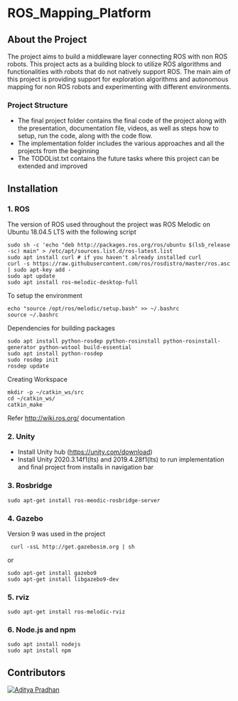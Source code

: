 # ROS_Mapping_Platform

## About the Project
The project aims to build a middleware layer connecting ROS with non ROS robots. This project acts as a building block to utilize ROS algorithms and functionalities with robots that do not natively support ROS. The main aim of this project is providing support for exploration algorithms and autonomous mapping for non ROS robots and experimenting with different environments.

### Project Structure
- The final project folder contains the final code of the project along with the presentation, documentation file, videos, as well as steps how to setup, run the code, along with the code flow.
- The implementation folder includes the various approaches and all the projects from the beginning
- The TODOList.txt contains the future tasks where this project can be extended and improved 

## Installation

### 1. ROS
The version of ROS used throughout the project was ROS Melodic on Ubuntu 18.04.5 LTS with the following script
```shell
sudo sh -c 'echo "deb http://packages.ros.org/ros/ubuntu $(lsb_release -sc) main" > /etc/apt/sources.list.d/ros-latest.list
sudo apt install curl # if you haven't already installed curl
curl -s https://raw.githubusercontent.com/ros/rosdistro/master/ros.asc | sudo apt-key add -
sudo apt update
sudo apt install ros-melodic-desktop-full
```
To setup the environment
```shell
echo "source /opt/ros/melodic/setup.bash" >> ~/.bashrc
source ~/.bashrc
```
Dependencies for building packages
```shell
sudo apt install python-rosdep python-rosinstall python-rosinstall-generator python-wstool build-essential
sudo apt install python-rosdep
sudo rosdep init
rosdep update
```
Creating Workspace
```shell
mkdir -p ~/catkin_ws/src
cd ~/catkin_ws/
catkin_make
```
Refer http://wiki.ros.org/ documentation  

### 2. Unity
- Install Unity hub (https://unity.com/download)
- Install Unity 2020.3.14f1(lts) and 2019.4.28f1(lts) to run implementation and final project from installs in navigation bar

### 3. Rosbridge
```shell
sudo apt-get install ros-meodic-rosbridge-server
```

### 4. Gazebo
Version 9 was used in the project
```shell
 curl -ssL http://get.gazebosim.org | sh
```
or
```shell
sudo apt-get install gazebo9
sudo apt-get install libgazebo9-dev
```

### 5. rviz
```shell
sudo apt-get install ros-melodic-rviz
```
### 6. Node.js and npm
```shell
sudo apt install nodejs
sudo apt install npm
```

## Contributors
[![Aditya Pradhan](https://avatars.githubusercontent.com/u/43316854?size=60)](https://github.com/AdityaPradhan1)
<!-- Arihant Image -->
